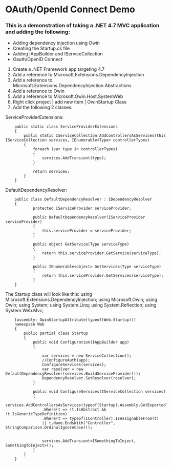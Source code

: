 # OAuth/OpenId Connect Demo

### This is a demonstration of taking a .NET 4.7 MVC application and adding the following:

- Adding dependency injection using Owin
- Creating the Startup.cs file
- Adding IAppBuilder and IServiceCollection
- Oauth/OpenID Connect

1. Create a .NET Framework app targeting 4.7
2. Add a reference to Microsoft.Extensions.DependencyInjection
3. Add a reference to Microsoft.Extensions.DependencyInjection.Abstractions
4. Add a reference to Owin
5. Add a reference to Microsoft.Owin.Host.SystemWeb
6. Right click project | add new item | OwinStartup Class
7. Add the following 2 classes:

ServiceProviderExtensions:

        public static class ServiceProviderExtensions
        {
            public static IServiceCollection AddControllersAsServices(this IServiceCollection services, IEnumerable<Type> controllerTypes)
            {
                foreach (var type in controllerTypes)
                {
                    services.AddTransient(type);
                }

                return services;
            }
        }

DefaultDependencyResolver:

        public class DefaultDependencyResolver : IDependencyResolver
        {
                protected IServiceProvider serviceProvider;

                public DefaultDependencyResolver(IServiceProvider serviceProvider)
                {
                    this.serviceProvider = serviceProvider;
                }

                public object GetService(Type serviceType)
                {
                    return this.serviceProvider.GetService(serviceType);
                }

                public IEnumerable<object> GetServices(Type serviceType)
                {
                    return this.serviceProvider.GetServices(serviceType);
                }
        }


The Startup class will look like this:
        using Microsoft.Extensions.DependencyInjection;
        using Microsoft.Owin;
        using Owin;
        using System;
        using System.Linq;
        using System.Reflection;
        using System.Web.Mvc;

        [assembly: OwinStartupAttribute(typeof(Web.Startup))]
        namespace Web
        {
            public partial class Startup
            {
                public void Configuration(IAppBuilder app)
                {

                    var services = new ServiceCollection();
                    //ConfigureAuth(app);
                    ConfigureServices(services);
                    var resolver = new DefaultDependencyResolver(services.BuildServiceProvider());
                    DependencyResolver.SetResolver(resolver);
                }

                public void ConfigureServices(IServiceCollection services)
                {
                    services.AddControllersAsServices(typeof(Startup).Assembly.GetExportedTypes()
                    .Where(t => !t.IsAbstract && !t.IsGenericTypeDefinition)
                    .Where(t => typeof(IController).IsAssignableFrom(t)
                    || t.Name.EndsWith("Controller", StringComparison.OrdinalIgnoreCase)));


                    services.AddTransient<ISomethingToInject, SomethingToInject>();
                }
            }
        }

